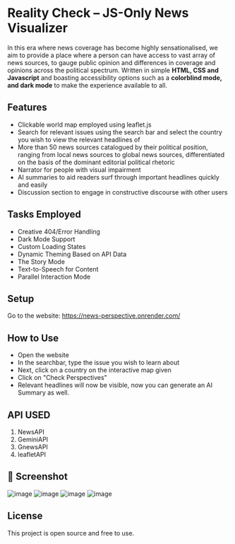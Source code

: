 #  Reality Check – JS-Only News Visualizer
In this era where news coverage has become highly sensationalised, we aim to provide a place where a person can have access to vast array of news sources, to gauge public opinion and differences in coverage and opinions across the political spectrum. Written in simple **HTML, CSS and Javascript** and boasting accessibility options such as a **colorblind mode, and dark mode** to make the experience available to all.

##  Features
-  Clickable world map employed using leaflet.js
-  Search for relevant issues using the search bar and select the country you wish to view the relevant headlines of
-  More than 50 news sources catalogued by their political position, ranging from local news sources to global news sources, differentiated on the basis of the dominant editorial political rhetoric 
-  Narrator for people with visual impairment
-  AI summaries to aid readers surf through important headlines quickly and easily
-  Discussion section to engage in constructive discourse with other users

## Tasks Employed
 -  Creative 404/Error Handling
 -  Dark Mode Support
 -  Custom Loading States
 -  Dynamic Theming Based on API Data
 -  The Story Mode
 -  Text-to-Speech for Content
 -  Parallel Interaction Mode

## Setup
Go to the website: https://news-perspective.onrender.com/

##  How to Use
 -  Open the website
 -  In the searchbar, type the issue you wish to learn about
 -  Next, click on a country on the interactive map given
 -  Click on "Check Perspectives"
 -  Relevant headlines will now be visible, now you can generate an AI Summary as well.

## API USED
1. NewsAPI
2. GeminiAPI
3. GnewsAPI
4. leafletAPI

## 📸 Screenshot

![image](https://github.com/user-attachments/assets/c1a26815-8621-4485-807d-1829e30e7640)
![image](https://github.com/user-attachments/assets/1636a4a5-ff7c-4806-b7ca-37075602fce6)
![image](https://github.com/user-attachments/assets/8abda3ba-bbd5-42c7-a94c-1dcd0e09741f)
![image](https://github.com/user-attachments/assets/32dca334-83b6-4180-957d-22d373bfb22d)

##  License
This project is open source and free to use.
